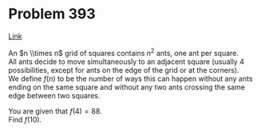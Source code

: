 # Problem 393

[Link](https://projecteuler.net/problem=393)

An $n \\times n$ grid of squares contains $n^2$ ants, one ant per square.  
All ants decide to move simultaneously to an adjacent square (usually $4$ possibilities, except for ants on the edge of the grid or at the corners).  
We define $f(n)$ to be the number of ways this can happen without any ants ending on the same square and without any two ants crossing the same edge between two squares. 

You are given that $f(4) = 88$.  
Find $f(10)$.
